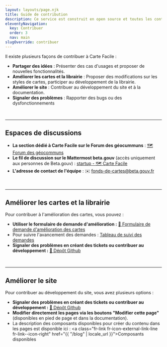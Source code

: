 ```yaml
---
layout: layouts/page.njk
title: Guide de contribution
description: Ce service est construit en open source et toutes les contributions sont les bienvenues !
eleventyNavigation:
  key: Contribuer
  order: 3
  nav: main
slugOverride: contribuer
---
```


Il existe plusieurs façons de contribuer à Carte Facile :

- **Partager des idées** : Présenter des cas d'usages et proposer de nouvelles fonctionnalités.
- **Améliorer les cartes et la librairie** : Proposer des modifications sur les styles de cartes, participer au développement de la librairie.
- **Améliorer le site** : Contribuer au développement du site et à la documentation.
- **Signaler des problèmes** : Rapporter des bugs ou des dysfonctionnements

<br>

---

## Espaces de discussions

- **La section dédié à Carte Facile sur le Forum des géocummuns** : <a class="fr-link fr-icon-external-link-line fr-link--icon-right" href="https://forum.geocommuns.fr/c/fond-de-plans-styles-vectoriels/19">🗺️ Forum des géocommuns</a>
- **Le fil de discussion sur le Mattermost beta.gouv** (accès uniquement aux personnes de Beta.gouv) : <a class="fr-link fr-icon-external-link-line fr-link--icon-right" href="https://mattermost.incubateur.net/betagouv/channels/startup---fonds-de-carte">startup - 🗺️ Carte Facile</a>
- **L'adresse de contact de l'équipe** : ✉️ <fonds-de-cartes@beta.gouv.fr>

<br>

---

## Améliorer les cartes et la librairie

Pour contribuer à l'amélioration des cartes, vous pouvez :

- **Utiliser le formulaire de demande d'amélioration :** <a class="fr-link fr-icon-external-link-line fr-link--icon-right" href="https://romainronflette.notion.site/19a72e1e272a803f8ee9e1d2189c18db?pvs=105">📝 Formulaire de demande d'amélioration des cartes</a>
- Pour suivre l'avancement des demandes : <a class="fr-link fr-icon-external-link-line fr-link--icon-right" href="https://romainronflette.notion.site/Retours-et-suggestions-am-lioration-sur-les-styles-de-carte-du-services-Carte-facile-12172e1e272a80b5b9cac8ba0ca31fb8?pvs=4">Tableau de suivi des demandes</a>
- **Signaler des problèmes en créant des tickets ou contribuer au développement :** <a class="fr-link fr-icon-external-link-line fr-link--icon-right" href="https://github.com/fab-geocommuns/carte-facile">📂 Dépôt Github</a>

<br>

---

## Améliorer le site

Pour contribuer au développement du site, vous avez plusieurs options :

- **Signaler des problèmes en créant des tickets ou contribuer au développement :** <a class="fr-link fr-icon-external-link-line fr-link--icon-right" href="{{ metadata.repository_url }}/blob/main">📂 Dépôt Github</a>
- **Modifier directement les pages via les boutons "Modifier cette page"** (disponibles en pied de page et dans la documentation).
- La description des composants disponibles pour créer du contenu dans les pages est disponible ici : <a class="fr-link fr-icon-external-link-line fr-link--icon-right" href="{{ "/blog" | locale_url }}">Composants disponibles</a>